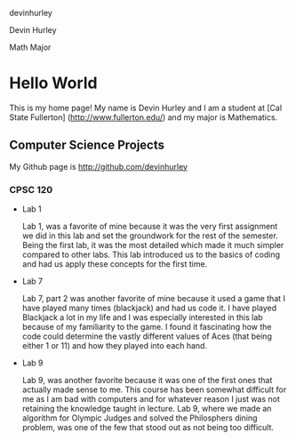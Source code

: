 devinhurley


Devin Hurley


Math Major


# Hello World


This is my home page! My name is Devin Hurley and I am a student at [Cal State Fullerton] (http://www.fullerton.edu/) and my major is Mathematics.


## Computer Science Projects


My Github page is http://github.com/devinhurley


### CPSC 120


* Lab 1


   Lab 1, was a favorite of mine because it was the very first assignment we did in this lab and set the groundwork for the rest of the semester. Being the first lab, it was the most detailed which made it much simpler compared to other labs. This lab introduced us to the basics of coding and had us apply these concepts for the first time.


* Lab 7


   Lab 7, part 2 was another favorite of mine because it used a game that I have played many times (blackjack) and had us code it. I have played Blackjack a lot in my life and I was especially interested in this lab because of my familiarity to the game. I found it fascinating how the code could determine the vastly different values of Aces (that being either 1 or 11) and how they played into each hand.


* Lab 9


   Lab 9, was another favorite because it was one of the first ones that actually made sense to me. This course has been somewhat difficult for me as I am bad with computers and for whatever reason I just was not retaining the knowledge taught in lecture. Lab 9, where we made an algorithm for Olympic Judges and solved the Philosphers dining problem, was one of the few that stood out as not being too difficult.
